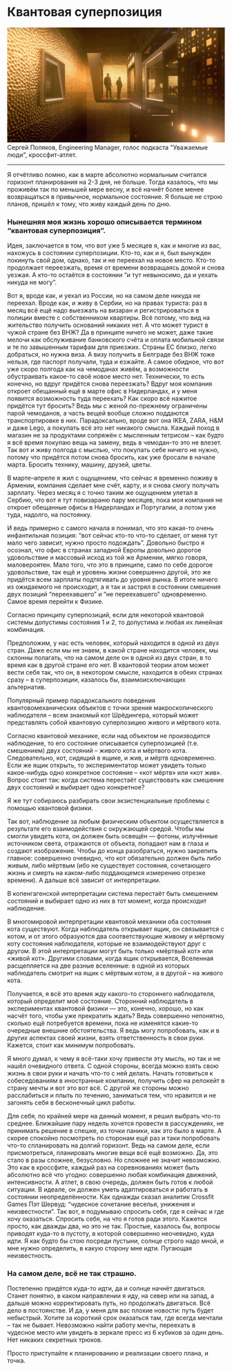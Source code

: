 # Квантовая суперпозиция

![img](preview.jpeg)
Сергей Поляков, Engineering Manager, голос подкаста "Уважаемые люди", кроссфит-атлет.

-----------

Я отчётливо помню, как в марте абсолютно нормальным считался горизонт планирования на 2-3 дня, не больше.
Тогда казалось, что мы проживём так по меньшей мере весну, и всё начнёт более менее возвращаться в привычное, нормальное состояние.
Я больше не строю планов, пришёл к тому, что живу каждый день по дню.

### Нынешняя моя жизнь хорошо описывается термином “квантовая суперпозиция”.

Идея, заключается в том, что вот уже 5 месяцев я, как и многие из вас, нахожусь в состоянии суперпозиции.
Кто-то, как и я, был вынужден покинуть свой дом, однако, так и не переехал на новое место.
Кто-то продолжает переезжать, время от времени возвращаясь домой и снова уезжая.
А кто-то остаётся в состоянии “и тут невыносимо, да и уехать никуда не могу”.

Вот я, вроде как, и уехал из России, но на самом деле никуда не переехал.
Вроде как, и живу в Сербии, но на правах туриста: раз в месяц всё ещё надо выезжать на визаран и регистрироваться в полиции вместе с собственником квартиры.
Всё потому, что вид на жительство получить оснований никаких нет.
А что может турист в чужой стране без ВНЖ? Да в принципе ничего не может, даже такие мелочи как обслуживание банковского счёта и оплата мобильной связи и те по завышенным тарифам для приезжих.
Страны ЕС близко, легко добраться, но нужна виза.
А визу получить в Белграде без ВНЖ тоже нельзя, где паспорт получали, туда и езжайте.
А самое обидное, что вот уже скоро полгода как на чемоданах живём, а возможности обустраивать какое-то своё новое место нет.
Технически, то есть конечно, но вдруг придётся снова переезжать? Вдруг моя компания откроет обещанный ещё в марте офис в Нидерландах, и у меня появится возможность туда переехать?
Как скоро всё нажитое придётся тут бросить? Ведь мы с женой по-прежнему ограничены парой чемоданов, а часть вещей вообще сложно поддаются транспортировке в них.
Парадоксально, вроде вот она IKEA, ZARA, H&M и даже Lego, а покупать всё это нет никакого смысла.
Каждый поход в магазин не за продуктами сопряжён с мысленным тетрисом – как будто я всё время покупаю вещь на замену, ведь в чемодан-то это не влезет.
Так вот и живу полгода с мыслью, что покупать себе ничего не нужно, потому что придётся потом снова бросить, как уже бросали в начале марта.
Бросить технику, машину, друзей, цветы.

В марте–апреле я жил с ощущением, что сейчас я временно поживу в Армении, компания сделает мне счёт, карту, и я снова смогу получать зарплату.
Через месяц я с точно таким же ощущением улетал в Сербию, что вот я тут повизараню пару месяцев, пока моя компания не откроет обещанные офисы в Нидерландах и Португалии, а потом уже туда, надолго, на постоянку.

И ведь примерно с самого начала я понимал, что это какая-то очень инфантильная позиция: “вот сейчас кто-то что-то сделает, от меня тут мало чего зависит, нужно просто подождать”.
Довольно быстро я осознал, что офис в странах западной Европы довольно дорогое удовольствие и массовый исход из той же Армении, мягко говоря, маловероятен.
Мало того, что это в принципе, само по себе дорогое удовольствие, так ещё и уровень жизни совершенно другой, это же придётся всем зарплаты подтягивать до уровня рынка.
В итоге ничего из ожидаемого не происходит, а я так и застрял в состоянии смешения двух позиций “переехавшего” и “не переехавшего” одновременно.
Самое время перейти к Физике.

Согласно принципу суперпозиций, если для некоторой квантовой системы допустимы состояния 1 и 2, то допустима и любая их линейная комбинация.

Предположим, у нас есть человек, который находится в одной из двух стран.
Даже если мы не знаем, в какой стране находится человек, мы склонны полагать, что на самом деле он в одной из двух стран, в то время как в другой стране его нет.
В квантовой теории атом может вести себя так, что он, в некотором смысле, находится в обеих странах сразу – в суперпозиции, казалось бы, взаимоисключающих альтернатив.

Популярный пример парадоксального поведения квантовомеханических объектов с точки зрения макроскопического наблюдателя – всем знакомый кот Шрёдингера, который может представлять собой квантовую суперпозицию живого и мёртвого кота.

Согласно квантовой механике, если над объектом не производится наблюдение, то его состояние описывается суперпозицией (т.е.
смешением) двух состояний – живого кота и мёртвого кота.
Следовательно, кот, сидящий в ящике, и жив, и мёртв одновременно.
Если же ящик открыть, то экспериментатор может увидеть только какое-нибудь одно конкретное состояние – «кот мёртв» или «кот жив».
Вопрос стоит так: когда система перестаёт существовать как смешение двух состояний и выбирает одно конкретное?

Я же тут собираюсь разбирать свои экзистенциальные проблемы с помощью квантовой физики.

Так вот, наблюдение за любым физическим объектом осуществляется в результате его взаимодействия с окружающей средой.
Чтобы мы смогли увидеть кота, он должен быть освещён — фотоны, излучённые источником света, отражаются от объекта, попадают нам в глаза и создают изображение.
Чтобы до конца разобраться, нужно закрепить главное: совершенно очевидно, что кот обязательно должен быть либо живым, либо мёртвым (ибо не существует состояния, сочетающего жизнь и смерть на каком-либо поддающемся измерению отрезке времени).
А дальше всё зависит от интерпретации.

В копенгагенской интерпретации система перестаёт быть смешением состояний и выбирает одно из них в тот момент, когда происходит наблюдение.

В многомировой интерпретации квантовой механики оба состояния кота существуют.
Когда наблюдатель открывает ящик, он связывается с котом, и от этого образуются два соответствующие живому и мёртвому коту состояния наблюдателя, которые не взаимодействуют друг с другом.
В этой интерпретации могут быть только «мёртвый кот» или «живой кот».
Другими словами, когда ящик открывается, Вселенная расщепляется на две разные вселенные: в одной из которых наблюдатель смотрит на ящик с мёртвым котом, а в другой – на живого кота.

Получается, я всё это время жду какого-то стороннего наблюдателя, который определит моё состояние.
Сторонний наблюдатель в экспериментах квантовой физики — это, конечно, хорошо, но как насчёт того, чтобы уже прекратить ждать?
Ведь совершенно непонятно, сколько ещё потребуется времени, пока не изменятся какие-то очередные внешние обстоятельства.
Я ведь могу попробовать, как и в других аспектах своей жизни, взять ответственность в свои руки.
Кажется, стоит как минимум попробовать.

Я много думал, к чему я всё-таки хочу привести эту мысль, но так и не нашёл очевидного ответа.
С одной стороны, всегда можно взять свою жизнь в свои руки и начать что-то с ней делать.
Начать готовиться к собеседованиям в иностранные компании, получить сфер на релокейт в страну мечты и вот это вот всё.
С другой же стороны можно расслабиться и плыть по течению, заниматься тем, что нравится и не загонять себя в бесконечный цикл работы.

Для себя, по крайней мере на данный момент, я решил выбрать что-то среднее.
Ближайшие пару недель хочется провести в рассуждениях, не принимать решение в спешке, из точки паники, как это было в марте.
А скорее спокойно посмотреть по сторонам ещё раз и таки попробовать что-то спланировать на долгий горизонт.
Ведь на самом деле, если присмотреться, планировать многие вещи всё ещё возможно.
Да, это стало в разы сложнее, безусловно.
Но сложнее не значит невозможно.
Это как в кроссфите, каждый раз на соревнованиях может быть абсолютно всё что угодно: совершенно любая комбинация движений, интенсивности.
А атлет, в свою очередь, должен быть готов к любой ситуации.
В идеале, он должен уметь адаптироваться и работать в состоянии неопределённости.
Как однажды сказал аналитик Crossfit Games Пэт Шервуд: “чудесное сочетание веселья, унижения и неизвестности”.
Так вот, я подумываю спросить себя, где я сейчас и где хочу оказаться.
Спросить себя, на что я готов ради этого.
Кажется просто, как дважды два, но это не так.
Простые, казалось бы, вопросы приводят куда-то в пустоту, в которой совершенно неочевидно, куда идти.
Я как будто бы стою посреди пустыни, солнце строго надо мной, и мне нужно определить, в какую сторону мне идти.
Пугающая неизвестность.

### На самом деле, всё не так страшно.
Постепенно придётся куда-то идти, да и солнце начнёт двигаться.
Станет понятно, в каком направлении я иду, на север или на запад, а дальше можно корректировать путь, но продолжать двигаться.
Всё дело в постоянстве.
И да, у меня для вас плохие новости: путь будет небыстрый.
Хотите за короткий срок оказаться там, где всегда мечтали – так не бывает.
Невозможно найти работу мечты, переехать в чудесное место или увидеть в зеркале пресс из 6 кубиков за один день.
Нет никаких секретных трюков.

Просто приступайте к планированию и реализации своего плана,
и точка.
